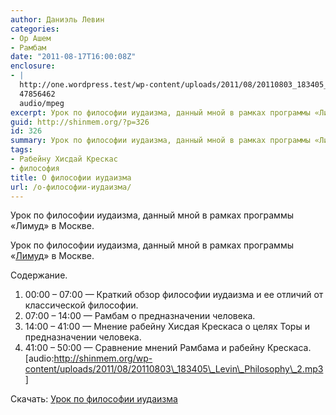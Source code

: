 ```yaml
---
author: Даниэль Левин
categories:
- Ор Ашем
- Рамбам
date: "2011-08-17T16:00:08Z"
enclosure:
- |
  http://one.wordpress.test/wp-content/uploads/2011/08/20110803_183405_Levin_Philosophy_2.mp3
  47856462
  audio/mpeg
excerpt: Урок по философии иудаизма, данный мной в рамках программы «Лимуд» в Москве.
guid: http://shinmem.org/?p=326
id: 326
summary: Урок по философии иудаизма, данный мной в рамках программы «Лимуд» в Москве.
tags:
- Рабейну Хисдай Крескас
- философия
title: О философии иудаизма
url: /о-философии-иудаизма/
---
```

Урок по философии иудаизма, данный мной в рамках программы «Лимуд» в Москве.<!--more-->

Урок по философии иудаизма, данный мной в рамках программы «[Лимуд](http://limud.ru/)» в Москве.

Содержание.

  1. 00:00 &#8211; 07:00 — Краткий обзор философии иудаизма и ее отличий от классической философии.
  2. 07:00 &#8211; 14:00 — Рамбам о предназначении человека.
  3. 14:00 &#8211; 41:00 — Мнение рабейну Хисдая Крескаса о целях Торы и предназначении человека.
  4. 41:00 &#8211; 50:00 — Сравнение мнений Рамбама и рабейну Крескаса. [audio:http://shinmem.org/wp-content/uploads/2011/08/20110803\_183405\_Levin\_Philosophy\_2.mp3] 

Скачать: [Урок по философии иудаизма](http://shinmem.org/wp-content/uploads/2011/08/20110803_183405_Levin_Philosophy_2.mp3)